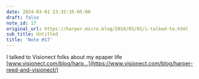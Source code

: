 ```yaml
---
date: 2024-03-01 23:32:35-05:00
draft: false
note_id: 17
original_url: https://harper.micro.blog/2024/03/01/i-talked-to.html
sub_title: Untitled
title: 'Note #17'
---
```


I talked to Visionect folks about my epaper life [www.visionect.com/blog/harp...](https://www.visionect.com/blog/harper-reed-and-visionect/)